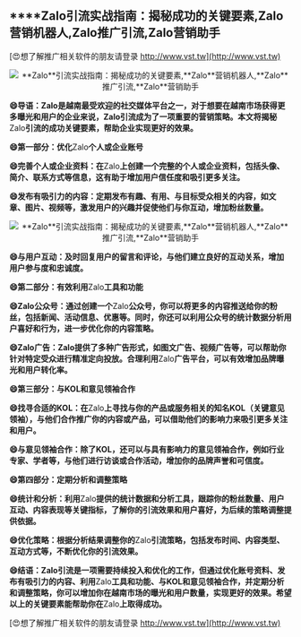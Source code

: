 ## ****Zalo**引流实战指南：揭秘成功的关键要素,**Zalo**营销机器人,**Zalo**推广引流,**Zalo**营销助手**

[😍想了解推广相关软件的朋友请登录 http://www.vst.tw](http://www.vst.tw)

 <center><img src="https://vst.tw/MP4/tuiguang/png/4.png" alt="**Zalo**引流实战指南：揭秘成功的关键要素,**Zalo**营销机器人,**Zalo**推广引流,**Zalo**营销助手"></center>

**😄导语：**Zalo**是越南最受欢迎的社交媒体平台之一，对于想要在越南市场获得更多曝光和用户的企业来说，**Zalo**引流成为了一项重要的营销策略。本文将揭秘**Zalo**引流的成功关键要素，帮助企业实现更好的效果。**

**😄第一部分：优化**Zalo**个人或企业账号**

**😄完善个人或企业资料：在**Zalo**上创建一个完整的个人或企业资料，包括头像、简介、联系方式等信息，这有助于增加用户信任度和吸引更多关注。**

**😄发布有吸引力的内容：定期发布有趣、有用、与目标受众相关的内容，如文章、图片、视频等，激发用户的兴趣并促使他们与你互动，增加粉丝数量。**

 <center><img src="https://vst.tw/MP4/tuiguang/png/7.png" alt="**Zalo**引流实战指南：揭秘成功的关键要素,**Zalo**营销机器人,**Zalo**推广引流,**Zalo**营销助手"></center>

**😄与用户互动：及时回复用户的留言和评论，与他们建立良好的互动关系，增加用户参与度和忠诚度。**

**😄第二部分：有效利用**Zalo**工具和功能**

**😄**Zalo**公众号：通过创建一个**Zalo**公众号，你可以将更多的内容推送给你的粉丝，包括新闻、活动信息、优惠等。同时，你还可以利用公众号的统计数据分析用户喜好和行为，进一步优化你的内容策略。**

**😄**Zalo**广告：**Zalo**提供了多种广告形式，如图文广告、视频广告等，可以帮助你针对特定受众进行精准定向投放。合理利用**Zalo**广告平台，可以有效增加品牌曝光和用户转化率。**

**😄第三部分：与KOL和意见领袖合作**

**😄找寻合适的KOL：在**Zalo**上寻找与你的产品或服务相关的知名KOL（关键意见领袖），与他们合作推广你的内容或产品，可以借助他们的影响力来吸引更多关注和用户。**

**😄与意见领袖合作：除了KOL，还可以与具有影响力的意见领袖合作，例如行业专家、学者等，与他们进行访谈或合作活动，增加你的品牌声誉和可信度。**

**😄第四部分：定期分析和调整策略**

**😄统计和分析：利用**Zalo**提供的统计数据和分析工具，跟踪你的粉丝数量、用户互动、内容表现等关键指标，了解你的引流效果和用户喜好，为后续的策略调整提供依据。**

**😄优化策略：根据分析结果调整你的**Zalo**引流策略，包括发布时间、内容类型、互动方式等，不断优化你的引流效果。**

**😄结语：**Zalo**引流是一项需要持续投入和优化的工作，但通过优化账号资料、发布有吸引力的内容、利用**Zalo**工具和功能、与KOL和意见领袖合作，并定期分析和调整策略，你可以增加你在越南市场的曝光和用户数量，实现更好的效果。希望以上的关键要素能帮助你在**Zalo**上取得成功。**

[😍想了解推广相关软件的朋友请登录 http://www.vst.tw](http://www.vst.tw)



